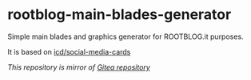 # rootblog-main-blades-generator

Simple main blades and graphics generator for ROOTBLOG.it purposes.


It is based on [icd/social-media-cards](https://git.internet-czas-dzialac.pl/icd/social-media-cards) 

*This repository is mirror of [Gitea repository](https://cichamalina.nohost.me/gitea/cichy/rootblog-blades-yunohost)*


